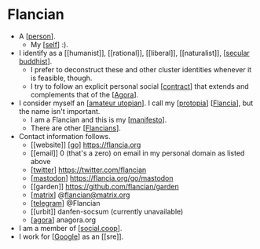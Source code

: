 # Flancian

- A [[person]].
  - My [[self]] :).
- I identify as a [[humanist]], [[rational]], [[liberal]], [[naturalist]], [[secular buddhist]].
  - I prefer to deconstruct these and other cluster identities whenever it is feasible, though.
  - I try to follow an explicit personal social [[contract]] that extends and complements that of the [[Agora]].
- I consider myself an [[amateur utopian]]. I call my [[protopia]] [[Flancia]], but the name isn't important.
  - I am a Flancian and this is my [[manifesto]].
  - There are other [[Flancians]].
- Contact information follows.
  - [[website]] [[go]] https://flancia.org
  - [[email]] 0 (that's a zero) on email in my personal domain as listed above
  - [[twitter]] https://twitter.com/flancian
  - [[mastodon]] https://flancia.org/go/mastodon
  - [[garden]] https://github.com/flancian/garden
  - [[matrix]] @flancian@matrix.org
  - [[telegram]] @Flancian
  - [[urbit]] danfen-socsum (currently unavailable)
  - [[agora]] anagora.org
- I am a member of [[social.coop]].
- I work for [[Google]] as an [[sre]].

[//begin]: # "Autogenerated link references for markdown compatibility"
[person]: person "Person"
[self]: self "Self"
[secular buddhist]: secular-buddhist "Secular Buddhist"
[contract]: contract "CONTRACT"
[Agora]: agora "Agora"
[amateur utopian]: amateur-utopian "Amateur Utopian"
[protopia]: protopia "Protopia"
[Flancia]: flancia "Flancia"
[manifesto]: manifesto "Manifesto"
[Flancians]: flancians "Flancians"
[go]: go "Go"
[twitter]: twitter "Twitter"
[mastodon]: mastodon "Mastodon"
[matrix]: matrix "Matrix"
[telegram]: telegram "Telegram"
[agora]: agora "Agora"
[social.coop]: social.coop "social.coop"
[Google]: google "Google"
[//end]: # "Autogenerated link references"